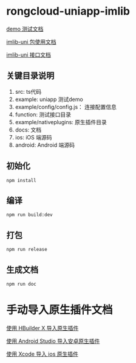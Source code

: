 # rongcloud-uniapp-imlib

[demo 测试文档](./example/README.md)

[imlib-uni 包使用文档](./INTRODUCTION.md)

[imlib-uni 接口文档](https://rongcloud.github.io/rongcloud-uniapp-imlib/)

## 关键目录说明
1. src: ts代码
2. example: uniapp 测试demo
3. example/config/config.js： 连接配置信息
4. function: 测试接口目录
5. example/nativeplugins: 原生插件目录
6. docs: 文档
7. ios: iOS 端源码
8. android: Android 端源码

## 初始化
```
npm install
```

## 编译
```
npm run build:dev
```

## 打包
```
npm run release
```

## 生成文档
```
npm run doc
```

# 手动导入原生插件文档

[使用 HBuilder X 导入原生插件](手动导入.md)

[使用 Android Studio 导入安卓原生插件](android/android_uniim/README.md)

[使用 Xcode 导入 ios 原生插件](ios/RCUniIM/手动导入.md)